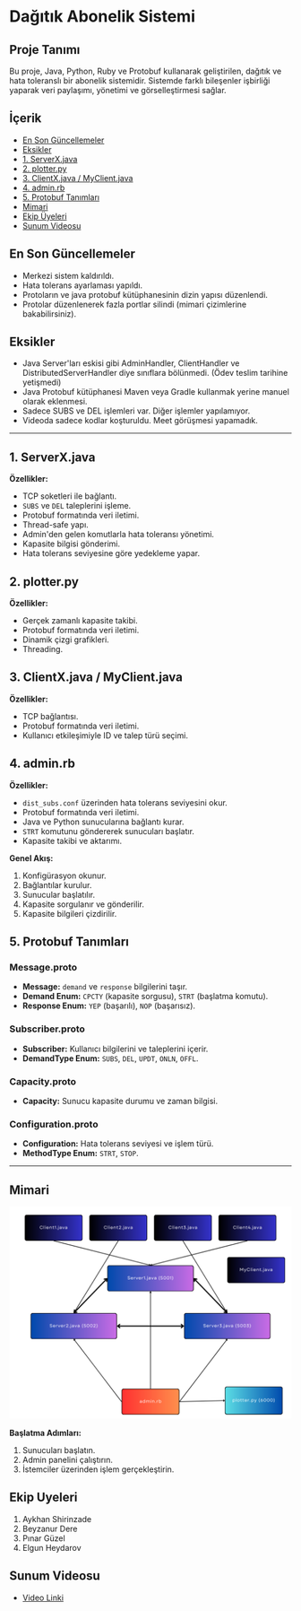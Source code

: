 
# Dağıtık Abonelik Sistemi

## Proje Tanımı
Bu proje, Java, Python, Ruby ve Protobuf kullanarak geliştirilen, dağıtık ve hata toleranslı bir abonelik sistemidir. Sistemde farklı bileşenler işbirliği yaparak veri paylaşımı, yönetimi ve görselleştirmesi sağlar.

## İçerik
- [En Son Güncellemeler](#en-son-güncellemeler)
- [Eksikler](#eksikler)
- [1. ServerX.java](#1-serverxjava)
- [2. plotter.py](#2-plotterpy)
- [3. ClientX.java / MyClient.java](#3-clientxjava--myclientjava)
- [4. admin.rb](#4-adminrb)
- [5. Protobuf Tanımları](#5-protobuf-tanımları)
- [Mimari](#mimari)
- [Ekip Üyeleri](#ekip-uyeleri)
- [Sunum Videosu](#sunum-videosu)

## En Son Güncellemeler
- Merkezi sistem kaldırıldı.
- Hata tolerans ayarlaması yapıldı.
- Protoların ve java protobuf kütüphanesinin dizin yapısı düzenlendi.
- Protolar düzenlenerek fazla portlar silindi (mimari çizimlerine bakabilirsiniz).

## Eksikler
- Java Server'ları eskisi gibi AdminHandler, ClientHandler ve DistributedServerHandler diye sınıflara bölünmedi. (Ödev teslim tarihine yetişmedi)
- Java Protobuf kütüphanesi Maven veya Gradle kullanmak yerine manuel olarak eklenmesi.
- Sadece SUBS ve DEL işlemleri var. Diğer işlemler yapılamıyor.
- Videoda sadece kodlar koşturuldu. Meet görüşmesi yapamadık.

---

## 1. ServerX.java
**Özellikler:**
- TCP soketleri ile bağlantı.
- `SUBS` ve `DEL` taleplerini işleme.
- Protobuf formatında veri iletimi.
- Thread-safe yapı.
- Admin'den gelen komutlarla hata toleransı yönetimi.
- Kapasite bilgisi gönderimi.
- Hata tolerans seviyesine göre yedekleme yapar.

## 2. plotter.py
**Özellikler:**
- Gerçek zamanlı kapasite takibi.
- Protobuf formatında veri iletimi.
- Dinamik çizgi grafikleri.
- Threading.

## 3. ClientX.java / MyClient.java
**Özellikler:**
- TCP bağlantısı.
- Protobuf formatında veri iletimi.
- Kullanıcı etkileşimiyle ID ve talep türü seçimi.

## 4. admin.rb
**Özellikler:**
- `dist_subs.conf` üzerinden hata tolerans seviyesini okur.
- Protobuf formatında veri iletimi.
- Java ve Python sunucularına bağlantı kurar.
- `STRT` komutunu göndererek sunucuları başlatır.
- Kapasite takibi ve aktarımı.

**Genel Akış:**
1. Konfigürasyon okunur.
2. Bağlantılar kurulur.
3. Sunucular başlatılır.
4. Kapasite sorgulanır ve gönderilir.
5. Kapasite bilgileri çizdirilir.

## 5. Protobuf Tanımları

### Message.proto
- **Message:** `demand` ve `response` bilgilerini taşır.
- **Demand Enum:** `CPCTY` (kapasite sorgusu), `STRT` (başlatma komutu).
- **Response Enum:** `YEP` (başarılı), `NOP` (başarısız).

### Subscriber.proto
- **Subscriber:** Kullanıcı bilgilerini ve taleplerini içerir.
- **DemandType Enum:** `SUBS`, `DEL`, `UPDT`, `ONLN`, `OFFL`.

### Capacity.proto
- **Capacity:** Sunucu kapasite durumu ve zaman bilgisi.

### Configuration.proto
- **Configuration:** Hata tolerans seviyesi ve işlem türü.
- **MethodType Enum:** `STRT`, `STOP`.

---

## Mimari
![Sistem Mimarisi](Mimariler/yeni_mimari.png)


**Başlatma Adımları:**
1. Sunucuları başlatın.
2. Admin panelini çalıştırın.
3. İstemciler üzerinden işlem gerçekleştirin.

## Ekip Uyeleri
1. Aykhan Shirinzade
2. Beyzanur Dere
3. Pınar Güzel
4. Elgun Heydarov

## Sunum Videosu
- [Video Linki](https://youtu.be/F0jh7TiNovg)
